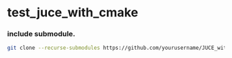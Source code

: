 # test_juce_with_cmake

### include submodule.
```bash
git clone --recurse-submodules https://github.com/yourusername/JUCE_with_CMake.git
